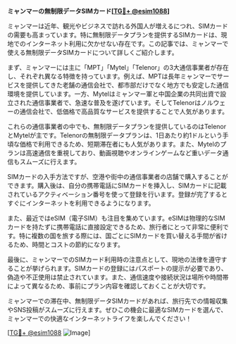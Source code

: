 **ミャンマーの無制限データSIMカード[[TG💪+ @esim1088](https://t.me/s/esim1088)]**

ミャンマーは近年、観光やビジネスで訪れる外国人が増えるにつれ、SIMカードの需要も高まっています。特に無制限データプランを提供するSIMカードは、現地でのインターネット利用に欠かせない存在です。この記事では、ミャンマーで使える無制限データSIMカードについて詳しくご紹介します。

まず、ミャンマーには主に「MPT」「Mytel」「Telenor」の3大通信事業者が存在し、それぞれ異なる特徴を持っています。例えば、MPTは長年ミャンマーでサービスを提供してきた老舗の通信会社で、都市部だけでなく地方でも安定した通信環境を提供しています。一方、Mytelはミャンマー軍と中国企業の共同出資で設立された通信事業者で、急速な普及を遂げています。そしてTelenorはノルウェーの通信会社で、低価格で高品質なサービスを提供することで人気があります。

これらの通信事業者の中でも、無制限データプランを提供しているのはTelenorとMytelが主です。Telenorの無制限データプランは、1日あたり約1ドルという手頃な価格で利用できるため、短期滞在者にも人気があります。また、Mytelのプランは高速通信を重視しており、動画視聴やオンラインゲームなど重いデータ通信もスムーズに行えます。

SIMカードの入手方法ですが、空港や街中の通信事業者の店舗で購入することができます。購入後は、自分の携帯電話にSIMカードを挿入し、SIMカードに記載されているアクティベーション番号を使って登録を行います。登録が完了するとすぐにインターネットを利用できるようになります。

また、最近ではeSIM（電子SIM）も注目を集めています。eSIMは物理的なSIMカードを持たずに携帯電話に直接設定できるため、旅行者にとって非常に便利です。特に複数の国を旅する際には、国ごとにSIMカードを買い替える手間が省けるため、時間とコストの節約になります。

最後に、ミャンマーでのSIMカード利用時の注意点として、現地の法律を遵守することが挙げられます。SIMカードの登録にはパスポートの提示が必要であり、偽造や不正使用は禁止されています。また、通信速度や接続状況は場所や時間帯によって異なるため、事前にプラン内容を確認しておくことが大切です。

ミャンマーでの滞在中、無制限データSIMカードがあれば、旅行先での情報収集やSNS投稿がスムーズに行えます。ぜひこの機会に最適なSIMカードを選んで、ミャンマーでの快適なインターネットライフを楽しんでください！

[[TG💪+ @esim1088](https://t.me/s/esim1088) ![Image](https://i.postimg.cc/Y0z9fWf4/image.png)]